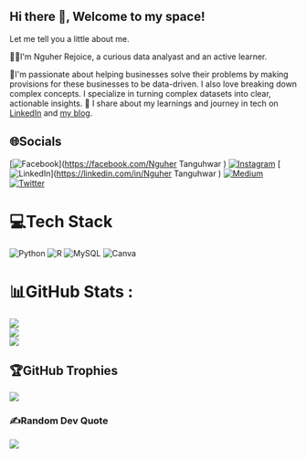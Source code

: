 ## Hi there 👋, Welcome to my space!

Let me tell you a little about me.

👩‍💻I'm Nguher Rejoice, a curious data analyast and an active learner.

🌱I'm passionate about helping businesses solve their problems by making provisions for these businesses to be data-driven. I also love breaking down complex concepts. I specialize in turning complex datasets into clear, actionable insights.
🌷 I share about my learnings and journey in tech on [LinkedIn](https://www.linkedin.com/in/nguhert?utm_source=share&utm_campaign=share_via&utm_content=profile&utm_medium=android_app) and [my blog](https://medium.com/@nguhert).

<!-- !
[![GitHub Stats](https://github-readme-stats.vercel.app/api?username=Nguher&theme=vision-friendly-dark&show_icons=true&hide_border=true&count_private=true)](https://github.com/Nguher/github-readme-stats)
(Nguher/github-readme-stats)

🌱 Exploring new technologies and tools while also writing about them.

🚀 Telling data stories that make an impact.

📖 Enlightening fellow data folks and business owners on important data concepts.

 📫 How to reach me: ...
- 😄 Pronouns: ...
- ⚡ Fun fact: ...
-->

## 🌐Socials
[![Facebook](https://img.shields.io/badge/Facebook-%231877F2.svg?logo=Facebook&logoColor=white)](https://facebook.com/Nguher Tanguhwar ) [![Instagram](https://img.shields.io/badge/Instagram-%23E4405F.svg?logo=Instagram&logoColor=white)](https://instagram.com/nguhert) [![LinkedIn](https://img.shields.io/badge/LinkedIn-%230077B5.svg?logo=linkedin&logoColor=white)](https://linkedin.com/in/Nguher Tanguhwar ) [![Medium](https://img.shields.io/badge/Medium-12100E?logo=medium&logoColor=white)](https://medium.com/@nguhert) [![Twitter](https://img.shields.io/badge/Twitter-%231DA1F2.svg?logo=Twitter&logoColor=white)](https://twitter.com/Ngu_her) 

# 💻Tech Stack
![Python](https://img.shields.io/badge/python-3670A0?style=plastic&logo=python&logoColor=ffdd54) ![R](https://img.shields.io/badge/r-%23276DC3.svg?style=plastic&logo=r&logoColor=white) ![MySQL](https://img.shields.io/badge/mysql-%2300f.svg?style=plastic&logo=mysql&logoColor=white) ![Canva](https://img.shields.io/badge/Canva-%2300C4CC.svg?style=plastic&logo=Canva&logoColor=white)
# 📊GitHub Stats :
![](https://github-readme-stats.vercel.app/api?username=Nguher&theme=radical&hide_border=false&include_all_commits=false&count_private=false)<br/>
![](https://github-readme-streak-stats.herokuapp.com/?user=Nguher&theme=radical&hide_border=false)<br/>
![](https://github-readme-stats.vercel.app/api/top-langs/?username=Nguher&theme=radical&hide_border=false&include_all_commits=false&count_private=false&layout=compact)

## 🏆GitHub Trophies
![](https://github-trophies.vercel.app/?username=Nguher&theme=radical&no-frame=false&no-bg=false&margin-w=4)

### ✍️Random Dev Quote
![](https://quotes-github-readme.vercel.app/api?type=vetical&theme=radical)

